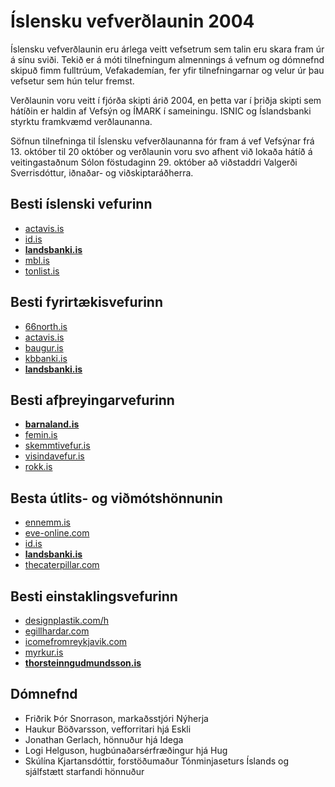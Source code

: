 
# Íslensku vefverðlaunin 2004

Íslensku vefverðlaunin eru árlega veitt vefsetrum sem talin eru skara fram úr á sínu sviði. Tekið er á móti tilnefningum almennings á vefnum og dómnefnd skipuð fimm fulltrúum, Vefakademían, fer yfir tilnefningarnar og velur úr þau vefsetur sem hún telur fremst.

Verðlaunin voru veitt í fjórða skipti árið 2004, en þetta var í þriðja skipti sem hátíðin er haldin af Vefsýn og ÍMARK í sameiningu. ISNIC og Íslandsbanki styrktu framkvæmd verðlaunanna.

Söfnun tilnefninga til Íslensku vefverðlaunanna fór fram á vef Vefsýnar frá 13. október til 20 október og verðlaunin voru svo afhent við lokaða hátíð á veitingastaðnum Sólon föstudaginn 29. október að viðstaddri Valgerði Sverrisdóttur, iðnaðar- og viðskiptaráðherra.

## Besti íslenski vefurinn

* [actavis.is](http://web.archive.org/web/2004*/http://actavis.is "Fletta léninu actavis.is upp í archive.org tímavélinni á árinu 2004")
* [id.is](http://web.archive.org/web/2004*/http://id.is "Fletta léninu id.is upp í archive.org tímavélinni á árinu 2004")
* [**landsbanki.is**](http://web.archive.org/web/2004*/http://landsbanki.is "Fletta léninu landsbanki.is upp í archive.org tímavélinni á árinu 2004")
* [mbl.is](http://web.archive.org/web/2004*/http://mbl.is "Fletta léninu mbl.is upp í archive.org tímavélinni á árinu 2004")
* [tonlist.is](http://web.archive.org/web/2004*/http://tonlist.is "Fletta léninu tonlist.is upp í archive.org tímavélinni á árinu 2004")

## Besti fyrirtækisvefurinn

* [66north.is](http://web.archive.org/web/2004*/http://66north.is "Fletta léninu 66north.is upp í archive.org tímavélinni á árinu 2004")
* [actavis.is](http://web.archive.org/web/2004*/http://actavis.is "Fletta léninu actavis.is upp í archive.org tímavélinni á árinu 2004")
* [baugur.is](http://web.archive.org/web/2004*/http://baugur.is "Fletta léninu baugur.is upp í archive.org tímavélinni á árinu 2004")
* [kbbanki.is](http://web.archive.org/web/2004*/http://kbbanki.is "Fletta léninu kbbanki.is upp í archive.org tímavélinni á árinu 2004")
* [**landsbanki.is**](http://web.archive.org/web/2004*/http://landsbanki.is "Fletta léninu landsbanki.is upp í archive.org tímavélinni á árinu 2004")

## Besti afþreyingarvefurinn

* [**barnaland.is**](http://web.archive.org/web/2004*/http://barnaland.is "Fletta léninu barnaland.is upp í archive.org tímavélinni á árinu 2004")
* [femin.is](http://web.archive.org/web/2004*/http://femin.is "Fletta léninu femin.is upp í archive.org tímavélinni á árinu 2004")
* [skemmtivefur.is](http://web.archive.org/web/2004*/http://skemmtivefur.is "Fletta léninu skemmtivefur.is upp í archive.org tímavélinni á árinu 2004")
* [visindavefur.is](http://web.archive.org/web/2004*/http://visindavefur.is "Fletta léninu visindavefur.is upp í archive.org tímavélinni á árinu 2004")
* [rokk.is](http://web.archive.org/web/2004*/http://rokk.is "Fletta léninu rokk.is upp í archive.org tímavélinni á árinu 2004")

## Besta útlits- og viðmótshönnunin

* [ennemm.is](http://web.archive.org/web/2004*/http://ennemm.is "Fletta léninu ennemm.is upp í archive.org tímavélinni á árinu 2004")
* [eve-online.com](http://web.archive.org/web/2004*/http://eve-online.com "Fletta léninu eve-online.com upp í archive.org tímavélinni á árinu 2004")
* [id.is](http://web.archive.org/web/2004*/http://id.is "Fletta léninu id.is upp í archive.org tímavélinni á árinu 2004")
* [**landsbanki.is**](http://web.archive.org/web/2004*/http://landsbanki.is "Fletta léninu landsbanki.is upp í archive.org tímavélinni á árinu 2004")
* [thecaterpillar.com](http://web.archive.org/web/2004*/http://thecaterpillar.com "Fletta léninu thecaterpillar.com upp í archive.org tímavélinni á árinu 2004")

## Besti einstaklingsvefurinn

* [designplastik.com/h](http://web.archive.org/web/2004*/http://designplastik.com/h "Fletta léninu designplastik.com/h upp í archive.org tímavélinni á árinu 2004")
* [egillhardar.com](http://web.archive.org/web/2004*/http://egillhardar.com "Fletta léninu egillhardar.com upp í archive.org tímavélinni á árinu 2004")
* [icomefromreykjavik.com](http://web.archive.org/web/2004*/http://icomefromreykjavik.com "Fletta léninu icomefromreykjavik.com upp í archive.org tímavélinni á árinu 2004")
* [myrkur.is](http://web.archive.org/web/2004*/http://myrkur.is "Fletta léninu myrkur.is upp í archive.org tímavélinni á árinu 2004")
* [**thorsteinngudmundsson.is**](http://web.archive.org/web/2004*/http://thorsteinngudmundsson.is "Fletta léninu thorsteinngudmundsson.is upp í archive.org tímavélinni á árinu 2004")


## Dómnefnd

* Friðrik Þór Snorrason, markaðsstjóri Nýherja
* Haukur Böðvarsson, vefforritari hjá Eskli
* Jonathan Gerlach, hönnuður hjá Idega
* Logi Helguson, hugbúnaðarsérfræðingur hjá Hug
* Skúlína Kjartansdóttir, forstöðumaður Tónminjaseturs Íslands og sjálfstætt starfandi hönnuður